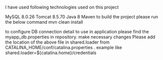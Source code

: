 I have used following technologies used on this project

MySQL 8.0.26
Tomcat 8.5.70
Java 8
Maven
to build the project please run the below command mvn clean install

to configure DB connection detail to use in application please find the myapp_db.properties in repository. make necessary changes Please add the location of the above file in shared.loader from CATALINA_HOME/conf/catalina.properties . example like shared.loader=${catalina.home}/credentials